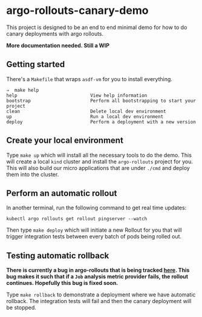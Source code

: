 # argo-rollouts-canary-demo

This project is designed to be an end to end minimal demo for how to do canary
deployments with argo rollouts.

**More documentation needed. Still a WIP**

## Getting started

There's a `Makefile` that wraps `asdf-vm` for you to install everything.

```
⇒  make help
help                           View help information
bootstrap                      Perform all bootstrapping to start your project
clean                          Delete local dev environment
up                             Run a local dev environment
deploy                         Perform a deployment with a new version
```

## Create your local environment

Type `make up` which will install all the necessary tools to do the demo. This
will create a local `kind` cluster and install the `argo-rollouts` project for
you. This will also build our micro applications that are under `./cmd` and
deploy them into the cluster.

## Perform an automatic rollout

In another terminal, run the following command to get real time updates:

```
kubectl argo rollouts get rollout pingserver --watch
```

Then type `make deploy` which will initiate a new Rollout for you that will trigger
integration tests between every batch of pods being rolled out.

## Testing automatic rollback

**There is currently a bug in argo-rollouts that is being tracked
[here](https://github.com/argoproj/argo-rollouts/issues/521). This bug makes
it such that if a `Job` analysis metric provider fails, the rollout continues.
Hopefully this bug is fixed soon.**

Type `make rollback` to demonstrate a deployment where we have automatic
rollback. The integration tests will fail and then the canary deployment will
be stopped.
